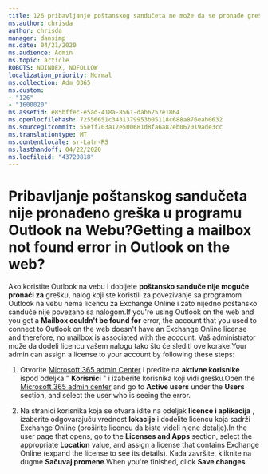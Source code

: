 ```yaml
---
title: 126 pribavljanje poštanskog sandučeta ne može da se pronađe greška u OWI?
ms.author: chrisda
author: chrisda
manager: dansimp
ms.date: 04/21/2020
ms.audience: Admin
ms.topic: article
ROBOTS: NOINDEX, NOFOLLOW
localization_priority: Normal
ms.collection: Adm_O365
ms.custom:
- "126"
- "1600020"
ms.assetid: e85bffec-e5ad-418a-8561-dab6257e1864
ms.openlocfilehash: 72556651c3431379953b05118c688a876eab0632
ms.sourcegitcommit: 55eff703a17e500681d8fa6a87eb067019ade3cc
ms.translationtype: MT
ms.contentlocale: sr-Latn-RS
ms.lasthandoff: 04/22/2020
ms.locfileid: "43720818"
---
```

# <a name="getting-a-mailbox-not-found-error-in-outlook-on-the-web"></a><span data-ttu-id="c62b4-102">Pribavljanje poštanskog sandučeta nije pronađeno greška u programu Outlook na Webu?</span><span class="sxs-lookup"><span data-stu-id="c62b4-102">Getting a mailbox not found error in Outlook on the web?</span></span>

<span data-ttu-id="c62b4-103">Ako koristite Outlook na vebu i dobijete **poštansko sanduče nije moguće pronaći za** grešku, nalog koji ste koristili za povezivanje sa programom Outlook na vebu nema licencu za Exchange Online i zato nijedno poštansko sanduče nije povezano sa nalogom.</span><span class="sxs-lookup"><span data-stu-id="c62b4-103">If you're using Outlook on the web and you get a **Mailbox couldn't be found for** error, the account that you used to connect to Outlook on the web doesn't have an Exchange Online license and therefore, no mailbox is associated with the account.</span></span> <span data-ttu-id="c62b4-104">Vaš administrator može da dodeli licencu vašem nalogu tako što će slediti ove korake:</span><span class="sxs-lookup"><span data-stu-id="c62b4-104">Your admin can assign a license to your account by following these steps:</span></span>

1. <span data-ttu-id="c62b4-105">Otvorite [Microsoft 365 admin Center](https://portal.office.com/adminportal/home#/homepage) i pređite na **aktivne korisnike** ispod odeljka " **Korisnici** " i izaberite korisnika koji vidi grešku.</span><span class="sxs-lookup"><span data-stu-id="c62b4-105">Open the [Microsoft 365 admin center](https://portal.office.com/adminportal/home#/homepage) and go to **Active users** under the **Users** section, and select the user who is seeing the error.</span></span>

2. <span data-ttu-id="c62b4-106">Na stranici korisnika koja se otvara idite na odeljak **licence i aplikacija** , izaberite odgovarajuću vrednost **lokacije** i dodelite licencu koja sadrži Exchange Online (proširite licencu da biste videli njene detalje).</span><span class="sxs-lookup"><span data-stu-id="c62b4-106">In the user page that opens, go to the **Licenses and Apps** section, select the appropriate **Location** value, and assign a license that contains Exchange Online (expand the license to see its details).</span></span> <span data-ttu-id="c62b4-107">Kada završite, kliknite na dugme **Sačuvaj promene**.</span><span class="sxs-lookup"><span data-stu-id="c62b4-107">When you're finished, click **Save changes**.</span></span>
